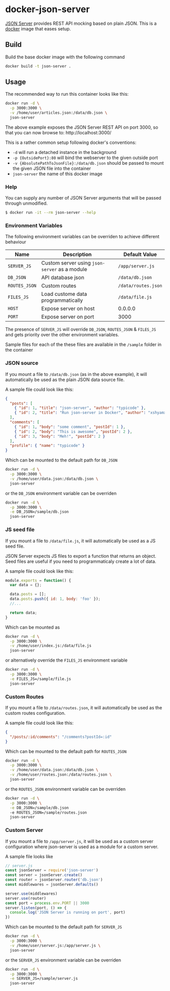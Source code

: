 # docker-json-server

[JSON Server](https://github.com/typicode/json-server) provides REST
API mocking based on plain JSON.  This is a
[docker](https://hub.docker.com/) image that eases setup.

## Build ##

Build the base docker image with the following command

``` sh
docker build -t json-server .
```

## Usage

The recommended way to run this container looks like this:

```sh
docker run -d \
  -p 3000:3000 \
  -v /home/user/articles.json:/data/db.json \
  json-server
```

The above example exposes the JSON Server REST API on port 3000, so
that you can now browse to: http://localhost:3000/

This is a rather common setup following docker's conventions:

* `-d` will run a detached instance in the background
* `-p {OutsidePort}:80` will bind the webserver to the given outside port
* `-v {AbsolutePathToJsonFile}:/data/db.json` should be passed to mount the given JSON file into the container
* `json-server` the name of this docker image

### Help ###

You can supply any number of JSON Server arguments that will be passed through unmodified.

```sh
$ docker run -it --rm json-server --help
```

### Environment Variables ###

The following environment variables can be overriden to achieve different behaviour

| Name          | Description                                   | Default Value       |
|---------------|-----------------------------------------------|---------------------|
| `SERVER_JS`   | Custom server using `json-server` as a module | `/app/server.js`    |
| `DB_JSON`     | API database json                             | `/data/db.json`     |
| `ROUTES_JSON` | Custom routes                                 | `/data/routes.json` |
| `FILES_JS`    | Load custome data programmatically            | `/data/file.js`     |
| `HOST`        | Expose server on host                         | 0.0.0.0             |
| `PORT`        | Expose server on port                         | 3000                |

The presence of `SERVER_JS` will override `DB_JSON`, `ROUTES_JSON` &
`FILES_JS` and gets priority over the other environment variables.

Sample files for each of the these files are available in the
`/sample` folder in the container

### JSON source ###

If you mount a file to `/data/db.json` (as in the above example),
it will automatically be used as the plain JSON data source file.

A sample file could look like this:

```json
{
  "posts": [
    { "id": 1, "title": "json-server", "author": "typicode" },
    { "id": 2, "title": "Run json-server in Docker", "author": "xshyamx" }
  ],
  "comments": [
    { "id": 1, "body": "some comment", "postId": 1 },
    { "id": 2, "body": "This is awesome", "postId": 2 },
    { "id": 3, "body": "Meh!", "postId": 2 }
  ],
  "profile": { "name": "typicode" }
}
```

Which can be mounted to the default path for `DB_JSON`

```sh
docker run -d \
  -p 3000:3000 \
  -v /home/user/data.json:/data/db.json \
  json-server
```

or the `DB_JSON` environment variable can be overriden

```sh
docker run -d \
  -p 3000:3000 \
  -e DB_JSON=/sample/db.json
  json-server
```

### JS seed file ###

If you mount a file to `/data/file.js`, it will automatically be used as a JS seed file.

JSON Server expects JS files to export a function that returns an object.
Seed files are useful if you need to programmaticaly create a lot of data.

A sample file could look like this:

```js
module.exports = function() {
  var data = {};

  data.posts = [];
  data.posts.push({ id: 1, body: 'foo' });
  //...

  return data;
}
```
Which can be mounted as 

```sh
docker run -d \
  -p 3000:3000 \
  -v /home/user/index.js:/data/file.js
  json-server
```

or alternatively override the `FILES_JS` environment variable

```sh
docker run -d \
  -p 3000:3000 \
  -e FILES_JS=/sample/file.js
  json-server
```

### Custom Routes ###

If you mount a file to `/data/routes.json`, it will automatically be
used as the custom routes configuration.

A sample file could look like this:

```json
{
  "/posts/:id/comments": "/comments?postId=:id"
}
```

Which can be mounted to the default path for `ROUTES_JSON`

```sh
docker run -d \
  -p 3000:3000 \
  -v /home/user/data.json:/data/db.json \
  -v /home/user/routes.json:/data/routes.json \
  json-server
```

or the `ROUTES_JSON` environment variable can be overriden

```sh
docker run -d \
  -p 3000:3000 \
  -e DB_JSON=/sample/db.json
  -e ROUTES_JSON=/sample/routes.json
  json-server
```

### Custom Server ###

If you mount a file to `/app/server.js`, it will be used as a custom
server configuration where json-server is used as a module for a
custom server.

A sample file looks like

``` js
// server.js
const jsonServer = require('json-server')
const server = jsonServer.create()
const router = jsonServer.router('db.json')
const middlewares = jsonServer.defaults()

server.use(middlewares)
server.use(router)
const port = process.env.PORT || 3000
server.listen(port, () => {
  console.log('JSON Server is running on port', port)
})
```

Which can be mounted to the default path for `SERVER_JS`

```sh
docker run -d \
  -p 3000:3000 \
  -v /home/user/server.js:/app/server.js \
  json-server
```

or the `SERVER_JS` environment variable can be overriden

```sh
docker run -d \
  -p 3000:3000 \
  -e SERVER_JS=/sample/server.js
  json-server
```
